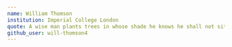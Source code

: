 ```yaml
---
name: William Thomson
institution: Imperial College London
quote: A wise man plants trees in whose shade he knows he shall not sit.
github_user: will-thomson4
---
```

